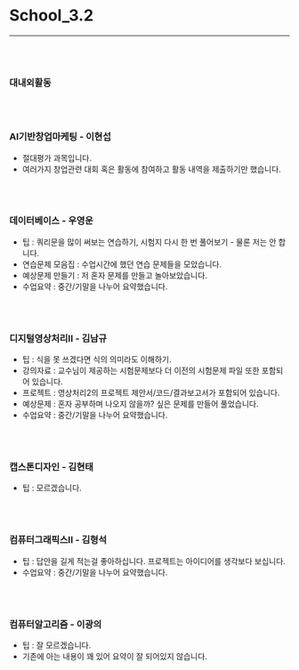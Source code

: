# School_3.2
---
</br></br>

### 대내외활동


</br></br>
### AI기반창업마케팅 - 이현섭
 - 절대평가 과목입니다.
 - 여러가지 창업관련 대회 혹은 활동에 참여하고 활동 내역을 제출하기만 했습니다.

</br></br>
### 데이터베이스 - 우영운
 - 팁 : 쿼리문을 많이 써보는 연습하기, 시험지 다시 한 번 풀어보기 - 물론 저는 안 합니다.
 - 연습문제 모음집 : 수업시간에 했던 연습 문제들을 모았습니다.
 - 예상문제 만들기 : 저 혼자 문제를 만들고 놀아보았습니다.
 - 수업요약 : 중간/기말을 나누어 요약했습니다.

</br></br>
### 디지털영상처리II - 김남규
 - 팁 : 식을 못 쓰겠다면 식의 의미라도 이해하기.
 - 강의자료 : 교수님이 제공하는 시험문제보다 더 이전의 시험문제 파일 또한 포함되어 있습니다.
 - 프로젝트 : 영상처리2의 프로젝트 제안서/코드/결과보고서가 포함되어 있습니다.
 - 예상문제 : 혼자 공부하며 나오지 않을까? 싶은 문제를 만들어 풀었습니다.
 - 수업요약 : 중간/기말을 나누어 요약했습니다.

</br></br>
### 캡스톤디자인 - 김현태
 - 팁 : 모르겠습니다.

</br></br>
### 컴퓨터그래픽스II - 김형석
 - 팁 : 답안을 길게 적는걸 좋아하십니다. 프로젝트는 아이디어를 생각보다 보십니다.
 - 수업요약 : 중간/기말을 나누어 요약했습니다.


</br></br>
### 컴퓨터알고리즘 - 이광의
 - 팁 : 잘 모르겠습니다.
 - 기존에 아는 내용이 꽤 있어 요약이 잘 되어있지 않습니다.


</br></br>
